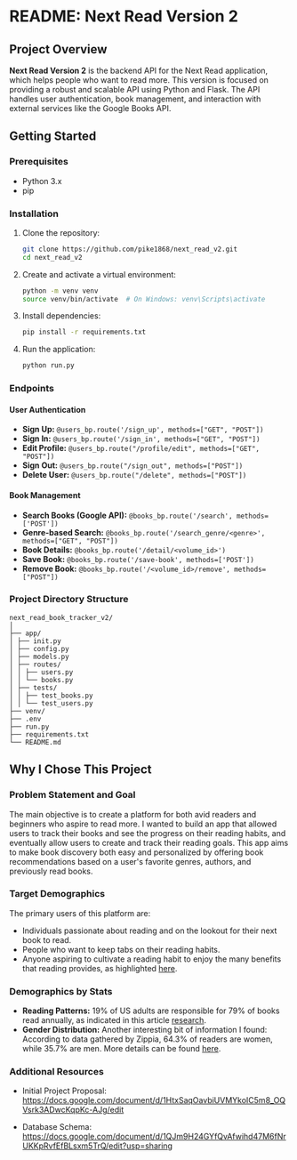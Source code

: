 # README: Next Read Version 2

## Project Overview

**Next Read Version 2** is the backend API for the Next Read application, which helps people who want to read more. This version is focused on providing a robust and scalable API using Python and Flask. The API handles user authentication, book management, and interaction with external services like the Google Books API.


## Getting Started

### Prerequisites

-   Python 3.x
-   pip

### Installation

1. Clone the repository:

    ```bash
    git clone https://github.com/pike1868/next_read_v2.git
    cd next_read_v2
    ```

2. Create and activate a virtual environment:

    ```bash
    python -m venv venv
    source venv/bin/activate  # On Windows: venv\Scripts\activate
    ```

3. Install dependencies:

    ```bash
    pip install -r requirements.txt
    ```

4. Run the application:

    ```bash
    python run.py
    ```
### Endpoints

#### User Authentication

-   **Sign Up:** `@users_bp.route('/sign_up', methods=["GET", "POST"])`
-   **Sign In:** `@users_bp.route('/sign_in', methods=["GET", "POST"])`
-   **Edit Profile:** `@users_bp.route("/profile/edit", methods=["GET", "POST"])`
-   **Sign Out:** `@users_bp.route("/sign_out", methods=["POST"])`
-   **Delete User:** `@users_bp.route("/delete", methods=["POST"])`

#### Book Management

-   **Search Books (Google API):** `@books_bp.route('/search', methods=['POST'])`
-   **Genre-based Search:** `@books_bp.route('/search_genre/<genre>', methods=["GET", "POST"])`
-   **Book Details:** `@books_bp.route('/detail/<volume_id>')`
-   **Save Book:** `@books_bp.route('/save-book', methods=['POST'])`
-   **Remove Book:** `@books_bp.route('/<volume_id>/remove', methods=["POST"])`

### Project Directory Structure

```
next_read_book_tracker_v2/
│
├── app/
│ ├── init.py
│ ├── config.py
│ ├── models.py
│ ├── routes/
│ │ ├── users.py
│ │ └── books.py
│ ├── tests/
│ │ ├── test_books.py
│ │ └── test_users.py
├── venv/
├── .env
├── run.py
├── requirements.txt
└── README.md
```


## Why I Chose This Project

### Problem Statement and Goal

The main objective is to create a platform for both avid readers and beginners who aspire to read more. I wanted to build an app that allowed users to track their books and see the progress on their reading habits, and eventually allow users to create and track their reading goals. This app aims to make book discovery both easy and personalized by offering book recommendations based on a user's favorite genres, authors, and previously read books.

### Target Demographics

The primary users of this platform are:

-   Individuals passionate about reading and on the lookout for their next book to read.
-   People who want to keep tabs on their reading habits.
-   Anyone aspiring to cultivate a reading habit to enjoy the many benefits that reading provides, as highlighted [here](https://www.healthline.com/health/benefits-of-reading-books).

### Demographics by Stats

-   **Reading Patterns:** 19% of US adults are responsible for 79% of books read annually, as indicated in this article [research](https://journals.sagepub.com/doi/full/10.1177/1367549419886026).
-   **Gender Distribution:** Another interesting bit of information I found: According to data gathered by Zippia, 64.3% of readers are women, while 35.7% are men. More details can be found [here](https://myclasstracks.com/us-book-reading-statistics/).

### Additional Resources

-   Initial Project Proposal: <https://docs.google.com/document/d/1HtxSaqOavbiUVMYkoIC5m8_OQVsrk3ADwcKqpKc-AJg/edit>

-   Database Schema: <https://docs.google.com/document/d/1QJm9H24GYfQvAfwihd47M6fNrUKKpRvfEfBLsxm5TrQ/edit?usp=sharing>

